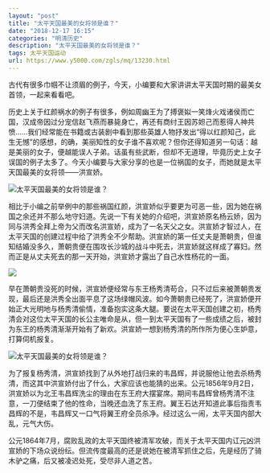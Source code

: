 ```yaml
---
layout: "post"
title: "太平天国最美的女将领是谁？"
date: "2018-12-17 16:15"
categories: "明清历史"
description: "太平天国最美的女将领是谁？"
tags: 太平天国运动
url: https://www.y5000.com/zgls/mq/13230.html
---
```






古代有很多巾帼不让须眉的例子，今天，小编要和大家讲讲太平天国时期的最美女首领，一起来看看吧。

历史上关于红颜祸水的例子有很多，例如周幽王为了搏褒姒一笑烽火戏诸侯而亡国，汉成帝因过分宠信赵飞燕而暴毙身亡，再还有商纣王因苏妲己而惹得人神共愤……我们经常能在书籍或古装剧中看到那些英雄人物抒发出“得以红颜知己，此生无憾”的感想，的确，美丽知性的女子谁不喜欢呢？但你还得知道另一句话：越是美丽的女子，便越能误人子弟。话虽有些武断，但却不无道理，毕竟历史上女子误国的例子太多了。今天小编要与大家分享的也是一位祸国的女子，而她就是太平天国最美的女将领——洪宣娇。

![太平天国最美的女将领是谁？](/uploads/allimg/170213/6-1F213111P1507.JPG)

相比于小编之前举例中的那些祸国红颜，洪宣娇似乎要更为可恶一些，因为她在祸国之余还并不那么地守妇道。先说一下有关她的介绍吧，洪宣娇原名杨云娇，因为同与洪秀全拜上帝为父而改名洪宣娇，成为了一名天父之女。洪宣娇才智过人，在太平天国的创建过程中给了洪秀全不少帮助。洪宣娇的第一任丈夫是萧朝贵，但谁知结婚没多久，萧朝贵便在围攻长沙城的战斗中死去，洪宣娇就这样成了寡妇。然而正是从丈夫死去的那一天开始，洪宣娇才露出了自己水性杨花的一面。

![](https://img.y5000.com/uploads/allimg/170213/1121522P0-0.jpg)

早在萧朝贵没死的时候，洪宣娇便经常与东王杨秀清苟合，只不过后来被萧朝贵发现，最后还是洪秀全出面平息了这场绿帽风波。如今萧朝贵已经死了，洪宣娇便开始正大光明地与杨秀清偷情，准备抱实这条大腿。要说在太平天国创建之初，杨秀清会对这位太平天国的长公主唯命是从，但一到太平天国有了一些成绩之后，被封为东王的杨秀清渐渐开始有了新欢。洪宣娇一想到杨秀清的所作所为便心生妒意，打算伺机报复。

![太平天国最美的女将领是谁？](/uploads/allimg/170213/6-1F21311191DC.JPG)

为了报复杨秀清，洪宣娇找到了从外地打战归来的韦昌辉，并说服他让他去杀杨秀清，而这其中洪宣娇付出了什么，大家应该也能猜的出来。公元1856年9月2日，洪宣娇以为北王韦昌辉洗尘的理由在东王府大摆宴席。期间韦昌辉曾杨秀清不注意，一刀便结束了他的性命，当晚还血洗了东王府。翼王石达开知道此事后指责韦昌辉的不是，韦昌辉又一口气将翼王府全员杀净。经过这么一闹，太平天国内部大乱，元气大伤。

公元1864年7月，腐败乱政的太平天国终被清军攻破，而关于太平天国内讧元凶洪宣娇的下场众说纷纭。但流传度最高的还是说她在被清军抓住之后，先是经历了骑木驴之痛，后又被凌迟处死，受尽非人道之苦。
